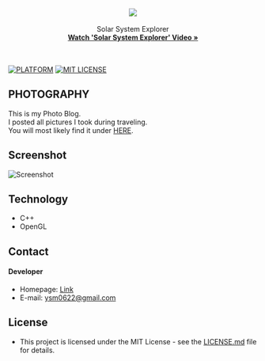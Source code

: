 <br>
<p align="center">
<img src="https://avatars0.githubusercontent.com/u/30022755?v=4&s=200"/><br><br>
Solar System Explorer<br>
<a href="https://www.youtube.com/watch?v=YaPik26iVvU&t=56s"><strong>Watch 'Solar System Explorer' Video &raquo;</strong></a>
<br><br><br>
</p>

[![PLATFORM](https://img.shields.io/badge/Platform-OpenGL-brightgreen.svg)](#)
[![MIT LICENSE](https://img.shields.io/badge/License-MIT-orange.svg)](#)

## PHOTOGRAPHY
This is my Photo Blog.<br>
I posted all pictures I took during traveling.<br>
You will most likely find it under [HERE](https://ysm0622.github.io/photo).

## Screenshot
![Screenshot](Solar-system-explorer/screenshot1.png)

## Technology
* C++
* OpenGL

## Contact
#### Developer
* Homepage: [Link](https://ysm0622.github.io/photo)
* E-mail: ysm0622@gmail.com

## License
* This project is licensed under the MIT License - see the [LICENSE.md](LICENSE.md) file for details.<br>
